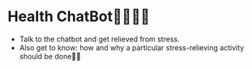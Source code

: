 # Health ChatBot🧑🏽‍⚕️🍎
- Talk to the chatbot and get relieved from stress.
- Also get to know: how and why a particular stress-relieving activity should be done💫🤩 
